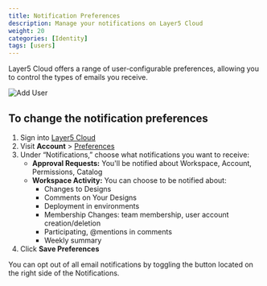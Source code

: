 ```yaml
---
title: Notification Preferences
description: Manage your notifications on Layer5 Cloud
weight: 20
categories: [Identity]
tags: [users]
---
```


Layer5 Cloud offers a range of user-configurable preferences, allowing you to control the types of emails you receive.

<img src="/cloud/identity/users/notification-preferences.gif" alt="Add User" />

## To change the notification preferences

1. Sign into [Layer5 Cloud](https://meshery.layer5.io)
2. Visit **Account** > [Preferences](https://meshery.layer5.io/account/preferences)
3. Under “Notifications,” choose what notifications you want to receive:
    - **Approval Requests:** You'll be notified about Workspace, Account, Permissions, Catalog
    - **Workspace Activity:** You can choose to be notified about:
        - Changes to Designs
        - Comments on Your Designs
        - Deployment in environments
        - Membership Changes: team membership, user account creation/deletion
        - Participating, @mentions in comments
        - Weekly summary
4. Click **Save Preferences**

You can opt out of all email notifications by toggling the button located on the right side of the Notifications.